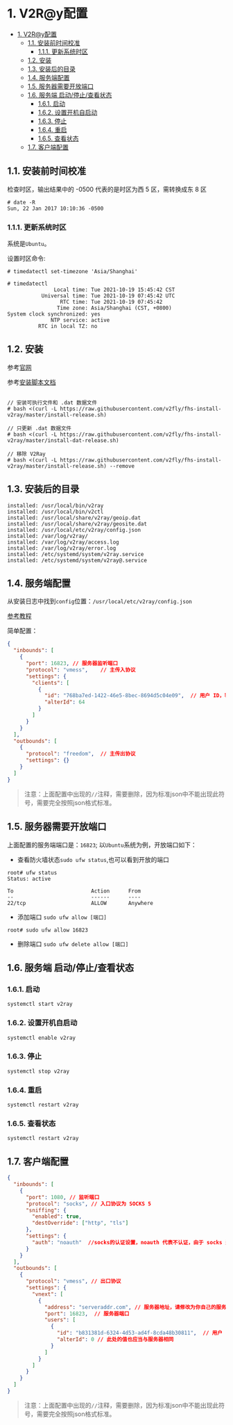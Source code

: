 # 1. V2R@y配置

- [1. V2R@y配置](#1-v2ry配置)
  - [1.1. 安装前时间校准](#11-安装前时间校准)
    - [1.1.1. 更新系统时区](#111-更新系统时区)
  - [1.2. 安装](#12-安装)
  - [1.3. 安装后的目录](#13-安装后的目录)
  - [1.4. 服务端配置](#14-服务端配置)
  - [1.5. 服务器需要开放端口](#15-服务器需要开放端口)
  - [1.6. 服务端 启动/停止/查看状态](#16-服务端-启动停止查看状态)
    - [1.6.1. 启动](#161-启动)
    - [1.6.2. 设置开机自启动](#162-设置开机自启动)
    - [1.6.3. 停止](#163-停止)
    - [1.6.4. 重启](#164-重启)
    - [1.6.5. 查看状态](#165-查看状态)
  - [1.7. 客户端配置](#17-客户端配置)


## 1.1. 安装前时间校准

检查时区，输出结果中的 -0500 代表的是时区为西 5 区，需转换成东 8 区

``` shell
# date -R
Sun, 22 Jan 2017 10:10:36 -0500
```

### 1.1.1. 更新系统时区

系统是`Ubuntu`。

设置时区命令:

``` shell
# timedatectl set-timezone 'Asia/Shanghai' 

# timedatectl
               Local time: Tue 2021-10-19 15:45:42 CST
           Universal time: Tue 2021-10-19 07:45:42 UTC
                 RTC time: Tue 2021-10-19 07:45:42
                Time zone: Asia/Shanghai (CST, +0800)
System clock synchronized: yes
              NTP service: active
          RTC in local TZ: no
```

## 1.2. 安装

参考[官网](https://www.v2ray.com/)

参考[安装脚本文档](https://github.com/v2fly/fhs-install-v2ray/blob/master/README.zh-Hans-CN.md)

``` shell

// 安装可执行文件和 .dat 数据文件
# bash <(curl -L https://raw.githubusercontent.com/v2fly/fhs-install-v2ray/master/install-release.sh)

// 只更新 .dat 数据文件
# bash <(curl -L https://raw.githubusercontent.com/v2fly/fhs-install-v2ray/master/install-dat-release.sh)

// 移除 V2Ray
# bash <(curl -L https://raw.githubusercontent.com/v2fly/fhs-install-v2ray/master/install-release.sh) --remove

```

## 1.3. 安装后的目录

``` shell
installed: /usr/local/bin/v2ray
installed: /usr/local/bin/v2ctl
installed: /usr/local/share/v2ray/geoip.dat
installed: /usr/local/share/v2ray/geosite.dat
installed: /usr/local/etc/v2ray/config.json
installed: /var/log/v2ray/
installed: /var/log/v2ray/access.log
installed: /var/log/v2ray/error.log
installed: /etc/systemd/system/v2ray.service
installed: /etc/systemd/system/v2ray@.service
```

## 1.4. 服务端配置

从安装日志中找到`config`位置：`/usr/local/etc/v2ray/config.json`

[参考教程](https://github.com/v2fly/v2ray-examples)

简单配置：

``` json
{
  "inbounds": [
    {
      "port": 16823, // 服务器监听端口
      "protocol": "vmess",    // 主传入协议
      "settings": {
        "clients": [
          {
            "id": "768ba7ed-1422-46e5-8bec-8694d5c04e09",  // 用户 ID，客户端与服务器必须相同，一个uuid
            "alterId": 64
          }
        ]
      }
    }
  ],
  "outbounds": [
    {
      "protocol": "freedom",  // 主传出协议
      "settings": {}
    }
  ]
}
```

> 注意：上面配置中出现的`//`注释，需要删除，因为标准json中不能出现此符号，需要完全按照json格式标准。

## 1.5. 服务器需要开放端口

上面配置的服务端端口是：`16823`; 以`Ubuntu`系统为例，开放端口如下：

- 查看防火墙状态`sudo ufw status`,也可以看到开放的端口

``` shell
root# ufw status
Status: active

To                         Action      From
--                         ------      ----
22/tcp                     ALLOW       Anywhere
```

- 添加端口 `sudo ufw allow [端口]`

``` shell
root# sudo ufw allow 16823
```

- 删除端口 `sudo ufw delete allow [端口]`

## 1.6. 服务端 启动/停止/查看状态

### 1.6.1. 启动

``` shell
systemctl start v2ray
```

### 1.6.2. 设置开机自启动

``` shell
systemctl enable v2ray
```

### 1.6.3. 停止

``` shell
systemctl stop v2ray
```

### 1.6.4. 重启

``` shell
systemctl restart v2ray
```

### 1.6.5. 查看状态

``` shell
systemctl restart v2ray
```

## 1.7. 客户端配置

``` JSON
{
  "inbounds": [
    {
      "port": 1080, // 监听端口
      "protocol": "socks", // 入口协议为 SOCKS 5
      "sniffing": {
        "enabled": true,
        "destOverride": ["http", "tls"]
      },
      "settings": {
        "auth": "noauth"  //socks的认证设置，noauth 代表不认证，由于 socks 通常在客户端使用，所以这里不认证
      }
    }
  ],
  "outbounds": [
    {
      "protocol": "vmess", // 出口协议
      "settings": {
        "vnext": [
          {
            "address": "serveraddr.com", // 服务器地址，请修改为你自己的服务器 IP 或域名
            "port": 16823,  // 服务器端口
            "users": [
              {
                "id": "b831381d-6324-4d53-ad4f-8cda48b30811",  // 用户 ID，必须与服务器端配置相同
                "alterId": 0 // 此处的值也应当与服务器相同
              }
            ]
          }
        ]
      }
    }
  ]
}
```

> 注意：上面配置中出现的`//`注释，需要删除，因为标准json中不能出现此符号，需要完全按照json格式标准。
